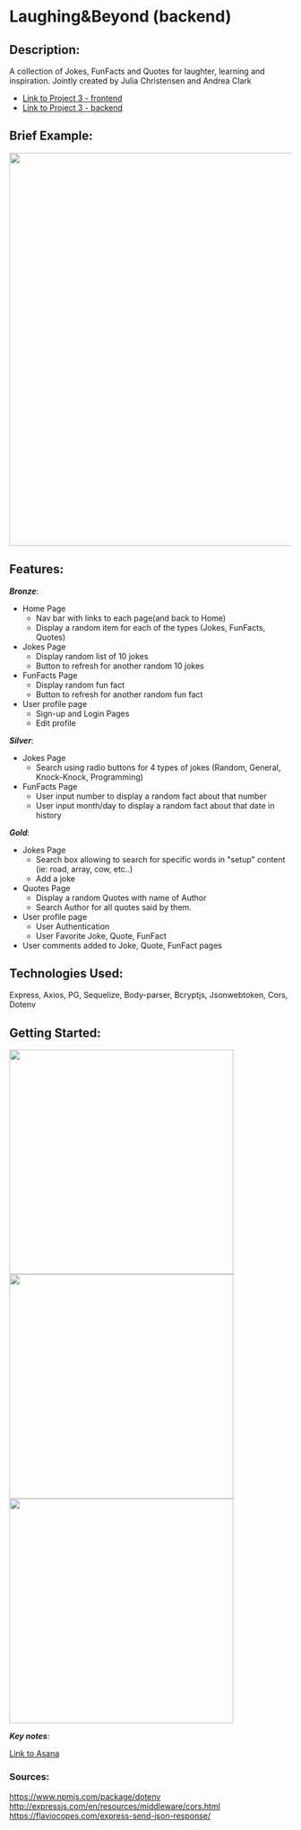 # Laughing&Beyond (backend)

## Description:
A collection of Jokes, FunFacts and Quotes for laughter, learning and inspiration. 
Jointly created by Julia Christensen and Andrea Clark
* [Link to Project 3 - frontend](https://github.com/aflack143/laughing-beyond-frontend)
* [Link to Project 3 - backend](https://github.com/aflack143/laughing-beyond-backend)

## Brief Example:
<img src="https://user-images.githubusercontent.com/80013194/122136801-e01d2a00-ce08-11eb-9c4c-68d1bbc0ed79.png" width="700">


## Features:
**_Bronze_**:
* Home Page
    * Nav bar with links to each page(and back to Home)
    * Display a random item for each of the types (Jokes, FunFacts, Quotes)
* Jokes Page
    * Display random list of 10 jokes
    * Button to refresh for another random 10 jokes 
* FunFacts Page
    * Display random fun fact
    * Button to refresh for another random fun fact 
* User profile page
    * Sign-up and Login Pages
    * Edit profile

**_Silver_**:
* Jokes Page
    * Search using radio buttons for 4 types of jokes (Random, General, Knock-Knock, Programming)
* FunFacts Page
    * User input number to display a random fact about that number
    * User input month/day to display a random fact about that date in history

**_Gold_**:
* Jokes Page
    * Search box allowing to search for specific words in "setup" content (ie: road, array, cow, etc..)
    * Add a joke
* Quotes Page
    * Display a random Quotes with name of Author
    * Search Author for all quotes said by them.
* User profile page
    * User Authentication
    * User Favorite Joke, Quote, FunFact
* User comments added to Joke, Quote, FunFact pages


## Technologies Used:
   Express, 
   Axios, 
   PG, 
   Sequelize, 
   Body-parser, 
   Bcryptjs, 
   Jsonwebtoken, 
   Cors, 
   Dotenv
   

## Getting Started:
<img src="https://user-images.githubusercontent.com/80013194/122136009-430dc180-ce07-11eb-9933-9ed9701f94ff.png" width="400">
<img src="https://user-images.githubusercontent.com/80013194/122136023-4c972980-ce07-11eb-9ffe-33aad8c87e1c.png" width="400">
<img src="https://user-images.githubusercontent.com/80013194/122136034-5325a100-ce07-11eb-8ba2-ba1cb73bd887.jpg" width="400">

**_Key notes_**: 

[Link to Asana](https://app.asana.com/0/1200474893168640/list)

### Sources: 

https://www.npmjs.com/package/dotenv
http://expressjs.com/en/resources/middleware/cors.html
https://flaviocopes.com/express-send-json-response/

